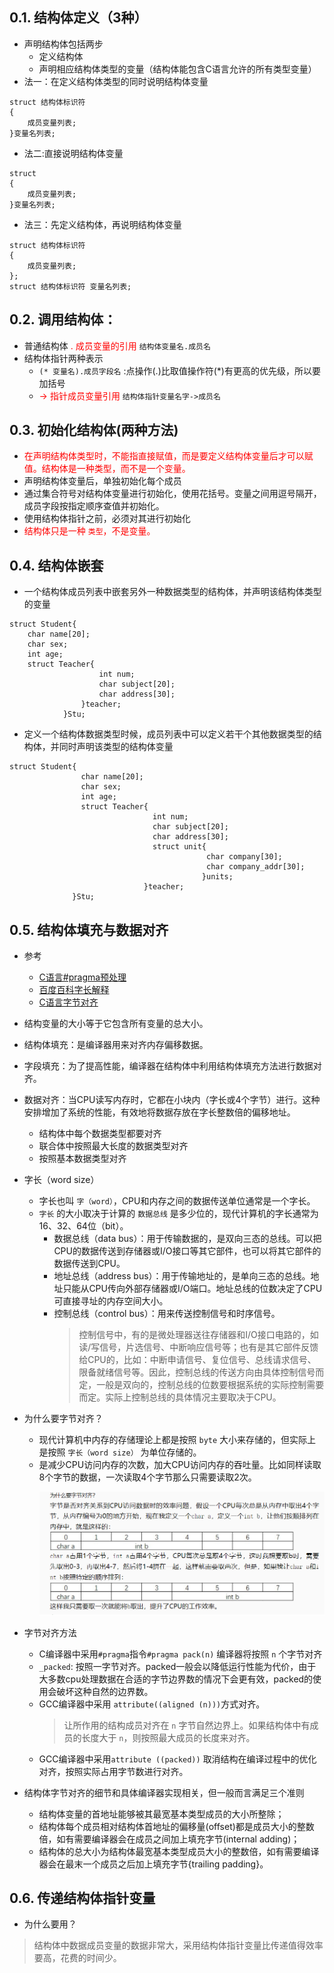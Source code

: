 <!--
 * @Author: JohnJeep
 * @Date: 2019-09-16 20:47:29
 * @LastEditTime: 2020-08-13 23:12:13
 * @LastEditors: Please set LastEditors
 * @Description: C语言结构体
--> 

## 0.1. 结构体定义（3种）
- 声明结构体包括两步
  - 定义结构体
  - 声明相应结构体类型的变量（结构体能包含C语言允许的所有类型变量）
- 法一：在定义结构体类型的同时说明结构体变量
```
struct 结构体标识符
{
    成员变量列表;
}变量名列表;
```
- 法二:直接说明结构体变量
```
struct
{
    成员变量列表;
}变量名列表;
```
- 法三：先定义结构体，再说明结构体变量
```
struct 结构体标识符
{
    成员变量列表;
};
struct 结构体标识符 变量名列表;
```


## 0.2. 调用结构体：
- 普通结构体
<font color=red> . 成员变量的引用 </font> `结构体变量名.成员名`
- 结构体指针两种表示
    - `(* 变量名).成员字段名` :点操作(.)比取值操作符(*)有更高的优先级，所以要加括号
    - <font color=red> -> 指针成员变量引用 </font> `结构体指针变量名字->成员名`


## 0.3. 初始化结构体(两种方法)
- <font color="red">在声明结构体类型时，不能指直接赋值，而是要定义结构体变量后才可以赋值。结构体是一种类型，而不是一个变量。</font>
- 声明结构体变量后，单独初始化每个成员
- 通过集合符号对结构体变量进行初始化，使用花括号。变量之间用逗号隔开，成员字段按指定顺序查值并初始化。
- 使用结构体指针之前，必须对其进行初始化 
- <font color="red">结构体只是一种 `类型`，不是变量。 </font>


## 0.4. 结构体嵌套
- 一个结构体成员列表中嵌套另外一种数据类型的结构体，并声明该结构体类型的变量
```
struct Student{
    char name[20];
    char sex;
    int age;
    struct Teacher{
                    int num;
                    char subject[20];
                    char address[30];
                }teacher;
            }Stu;

```
- 定义一个结构体数据类型时候，成员列表中可以定义若干个其他数据类型的结构体，并同时声明该类型的结构体变量
```
struct Student{
                char name[20];
                char sex;
                int age;
                struct Teacher{
                                int num;
                                char subject[20];
                                char address[30];
                                struct unit{
                                            char company[30];
                                            char company_addr[30];
                                           }units;
                              }teacher;
              }Stu;
```


## 0.5. 结构体填充与数据对齐
- 参考
  - [C语言#pragma预处理](http://c.biancheng.net/cpp/html/469.html)
  - [百度百科字长解释](https://baike.baidu.com/item/%E5%AD%97%E9%95%BF)
  - [C语言字节对齐](https://www.lagou.com/lgeduarticle/96362.html)


- 结构变量的大小等于它包含所有变量的总大小。
- 结构体填充：是编译器用来对齐内存偏移数据。
- 字段填充：为了提高性能，编译器在结构体中利用结构体填充方法进行数据对齐。
- 数据对齐：当CPU读写内存时，它都在小块内（字长或4个字节）进行。这种安排增加了系统的性能，有效地将数据存放在字长整数倍的偏移地址。
  -  结构体中每个数据类型都要对齐
  -  联合体中按照最大长度的数据类型对齐
  -  按照基本数据类型对齐


- 字长（word size）
  - 字长也叫 `字（word）`，CPU和内存之间的数据传送单位通常是一个字长。
  - `字长` 的大小取决于计算的 `数据总线` 是多少位的，现代计算机的字长通常为16、32、64位（bit）。
    - 数据总线（data bus）：用于传输数据的，是双向三态的总线。可以把CPU的数据传送到存储器或I/O接口等其它部件，也可以将其它部件的数据传送到CPU。
    - 地址总线（address bus）：用于传输地址的，是单向三态的总线。地址只能从CPU传向外部存储器或I/O端口。地址总线的位数决定了CPU可直接寻址的内存空间大小。
    - 控制总线（control bus）：用来传送控制信号和时序信号。
      > 控制信号中，有的是微处理器送往存储器和I/O接口电路的，如读/写信号，片选信号、中断响应信号等；也有是其它部件反馈给CPU的，比如：中断申请信号、复位信号、总线请求信号、限备就绪信号等。因此，控制总线的传送方向由具体控制信号而定，一般是双向的，控制总线的位数要根据系统的实际控制需要而定。实际上控制总线的具体情况主要取决于CPU。 


- 为什么要字节对齐？
  - 现代计算机中内存的存储理论上都是按照 `byte` 大小来存储的，但实际上是按照 `字长（word size）` 为单位存储的。
  - 是减少CPU访问内存的次数，加大CPU访问内存的吞吐量。比如同样读取8个字节的数据，一次读取4个字节那么只需要读取2次。
    <p align="center"> <img src="./figure/内存字节对齐.png"></p>


- 字节对齐方法
  - C编译器中采用`#pragma`指令`#pragma pack(n)` 编译器将按照 `n` 个字节对齐
  - `_packed`: 按照一字节对齐。packed一般会以降低运行性能为代价，由于大多数cpu处理数据在合适的字节边界数的情况下会更有效，packed的使用会破坏这种自然的边界数。
  - GCC编译器中采用 `attribute((aligned (n)))`方式对齐。
    > 让所作用的结构成员对齐在 `n` 字节自然边界上。如果结构体中有成员的长度大于 `n`，则按照最大成员的长度来对齐。
  - GCC编译器中采用`attribute ((packed))` 取消结构在编译过程中的优化对齐，按照实际占用字节数进行对齐。


- 结构体字节对齐的细节和具体编译器实现相关，但一般而言满足三个准则
   - 结构体变量的首地址能够被其最宽基本类型成员的大小所整除；
   - 结构体每个成员相对结构体首地址的偏移量(offset)都是成员大小的整数倍，如有需要编译器会在成员之间加上填充字节(internal adding)；
   - 结构体的总大小为结构体最宽基本类型成员大小的整数倍，如有需要编译器会在最末一个成员之后加上填充字节{trailing padding}。


## 0.6. 传递结构体指针变量
- 为什么要用？
> 结构体中数据成员变量的数据非常大，采用结构体指针变量比传递值得效率要高，花费的时间少。
